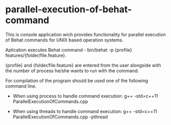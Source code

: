# parallel-execution-of-behat-command

This is console application wich provides functionality for parallel execution of Behat commands for UNIX based operation systems.

Aplication executes Behat command - bin/behat -p {profile} features/{folder/file.feature}.

{profile} and {folder/file.feature} are entered from the user alongside with the number of process he/she wants to run with the command.

For compilation of the program should be used one of the following command line.

* When using process to handle command execution:
  g++ -std=c++11 ParallelExecutionOfCommands.cpp

* When using threads to handle command execution:
  g++ -std=c++11 ParallelExecutionOfCommands.cpp -pthread


